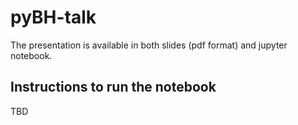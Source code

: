# pyBH-talk

The presentation is available in both slides (pdf format) and jupyter notebook.

## Instructions to run the notebook

TBD
